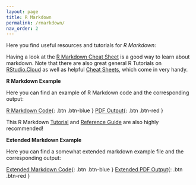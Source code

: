 ```yaml
---
layout: page
title: R Markdown
permalink: /rmarkdown/
nav_order: 2
---
```


 Here you find useful resources and tutorials for _R Markdown_:
 
Having a look at the [R Markdown Cheat Sheet](https://raw.githubusercontent.com/rstudio/cheatsheets/main/rmarkdown-2.0.pdf) is a good way to learn about markdown. Note that there are also great general R Tutorials on [RStudio.Cloud](https://rstudio.cloud/learn/primers/) as well as helpful [Cheat Sheets](https://rstudio.cloud/learn/cheat-sheets), which come in very handy. 
 
 
 
__R Markdown Example__

Here you can find an example of R Markdown code and the corresponding output:


[R Markdown Code](https://raw.githubusercontent.com/bayreuth-politics/CI22/gh-pages/docs/R/RMD_Example_code.Rmd?token=GHSAT0AAAAAAB5TZDX3CPLF6T7PRFC2KUQGY6HLXKQ){: .btn .btn-blue }
[PDF Output](https://github.com/bayreuth-politics/CI22/raw/gh-pages/docs/R/RMD_Example.pdf){: .btn .btn-red }


This R Markdown [Tutorial](https://rmarkdown.rstudio.com/lesson-1.html) and [Reference Guide](https://www.rstudio.com/wp-content/uploads/2015/03/rmarkdown-reference.pdf?_ga=2.156642171.1542584868.1612471345-118280016.1612471345) are also highly recommended!


__Extended Markdown Example__

Here you can find a somewhat extended markdown example file and the corresponding output:

[Extended Markdown Code](https://raw.githubusercontent.com/bayreuth-politics/CI22/gh-pages/docs/R/R_Markdown_Example.Rmd?token=GHSAT0AAAAAAB5TZDX357YEYTMANLFAOHWWY6HLX3Q){: .btn .btn-blue }
[Extended PDF Output](https://github.com/bayreuth-politics/CI22/raw/gh-pages/docs/R/R_Markdown_Example.pdf){: .btn .btn-red }
